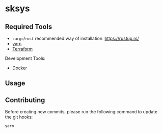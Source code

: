 # sksys

<!--
TODO:
- Project Name
- Project Description
-->

## Required Tools

-   `cargo`/`rust` recommended way of installation: https://rustup.rs/
-   [yarn](https://yarnpkg.com/)
-   [Terraform](https://www.terraform.io/)

Development Tools:

-   [Docker](https://www.docker.com/)

## Usage

<!--
TODO:
- How to build and deploy our project?
-->

## Contributing

Before creating new commits, please run the following command to update the git hooks:

```sh
yarn
```
